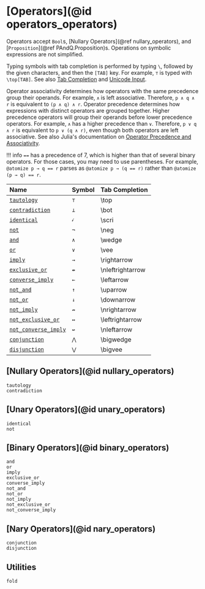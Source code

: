 
# [Operators](@id operators_operators)

Operators accept `Bool`s, [Nullary Operators](@ref nullary_operators), and [`Proposition`](@ref PAndQ.Proposition)s. Operations on symbolic expressions are not simplified.

Typing symbols with tab completion is performed by typing `\`, followed by the given characters, and then the `[TAB]` key. For example, `⊤` is typed with `\top[TAB]`. See also [Tab Completion](https://docs.julialang.org/en/v1/stdlib/REPL/#Tab-completion) and [Unicode Input](https://docs.julialang.org/en/v1/manual/unicode-input/).

Operator associativity determines how operators with the same precedence group their operands. For example, `∧` is left associative. Therefore, `p ∧ q ∧ r` is equivalent to `(p ∧ q) ∧ r`. Operator precedence determines how expressions with distinct operators are grouped together. Higher precedence operators will group their operands before lower precedence operators. For example, `∧` has a higher precedence than `∨`. Therefore, `p ∨ q ∧ r` is equivalent to `p ∨ (q ∧ r)`, even though both operators are left associative. See also Julia's documentation on [Operator Precedence and Associativity](https://docs.julialang.org/en/v1/manual/mathematical-operations/#Operator-Precedence-and-Associativity).

!!! info
    `==` has a precedence of 7, which is higher than that of several binary operators. For those cases, you may need to use parentheses. For example, `@atomize p → q == r` parses as `@atomize p → (q == r)` rather than `@atomize (p → q) == r`.

| Name                         | Symbol | Tab Completion    |
|:-----------------------------|:-------|:------------------|
| [`tautology`](@ref)          | `⊤`    | \\top             |
| [`contradiction`](@ref)      | `⊥`    | \\bot             |
| [`identical`](@ref)          | `𝒾`    | \\scri            |
| [`not`](@ref)                | `¬`    | \\neg             |
| [`and`](@ref)                | `∧`    | \\wedge           |
| [`or`](@ref)                 | `∨`    | \\vee             |
| [`imply`](@ref)              | `→`    | \\rightarrow      |
| [`exclusive_or`](@ref)       | `↮`    | \\nleftrightarrow |
| [`converse_imply`](@ref)     | `←`    | \\leftarrow       |
| [`not_and`](@ref)            | `↑`    | \\uparrow         |
| [`not_or`](@ref)             | `↓`    | \\downarrow       |
| [`not_imply`](@ref)          | `↛`    | \\nrightarrow     |
| [`not_exclusive_or`](@ref)   | `↔`    | \\leftrightarrow  |
| [`not_converse_imply`](@ref) | `↚`    | \\nleftarrow      |
| [`conjunction`](@ref)        | `⋀`    | \\bigwedge        |
| [`disjunction`](@ref)        | `⋁`    | \\bigvee          |

## [Nullary Operators](@id nullary_operators)

```@docs
tautology
contradiction
```

## [Unary Operators](@id unary_operators)

```@docs
identical
not
```

## [Binary Operators](@id binary_operators)

```@docs
and
or
imply
exclusive_or
converse_imply
not_and
not_or
not_imply
not_exclusive_or
not_converse_imply
```

## [Nary Operators](@id nary_operators)

```@docs
conjunction
disjunction
```

## Utilities

```@docs
fold
```
